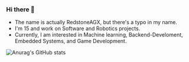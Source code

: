 ### Hi there 👋
- The name is actually RedstoneAGX, but there's a typo in my name.
- I'm 15 and work on Software and Robotics projects.
- Currently, I am interested in Machine learning, Backend-Develoment, Embedded Systems, and Game Development.

![Anurag's GitHub stats](https://github-readme-stats.vercel.app/api?username=RestoneAGX&theme=onedark&show_icons=true)

